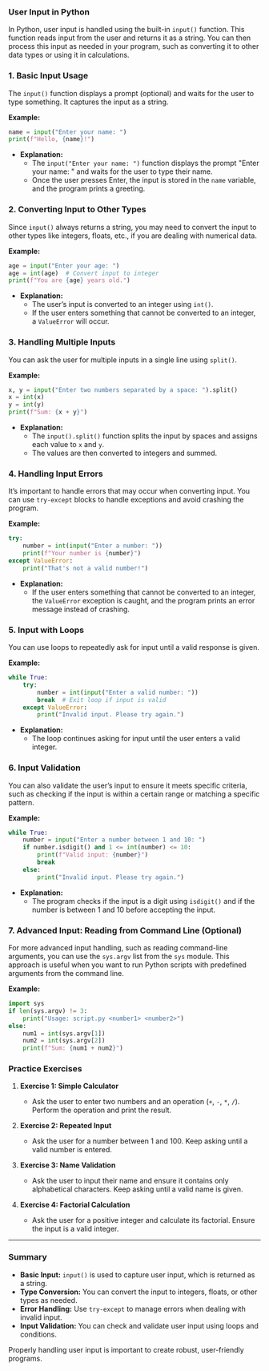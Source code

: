 ### **User Input in Python**

In Python, user input is handled using the built-in `input()` function. This function reads input from the user and returns it as a string. You can then process this input as needed in your program, such as converting it to other data types or using it in calculations.

### **1. Basic Input Usage**

The `input()` function displays a prompt (optional) and waits for the user to type something. It captures the input as a string.

**Example:**

```python
name = input("Enter your name: ")
print(f"Hello, {name}!")
```

- **Explanation:** 
  - The `input("Enter your name: ")` function displays the prompt "Enter your name: " and waits for the user to type their name.
  - Once the user presses Enter, the input is stored in the `name` variable, and the program prints a greeting.

### **2. Converting Input to Other Types**

Since `input()` always returns a string, you may need to convert the input to other types like integers, floats, etc., if you are dealing with numerical data.

**Example:**

```python
age = input("Enter your age: ")
age = int(age)  # Convert input to integer
print(f"You are {age} years old.")
```

- **Explanation:**
  - The user’s input is converted to an integer using `int()`.
  - If the user enters something that cannot be converted to an integer, a `ValueError` will occur.

### **3. Handling Multiple Inputs**

You can ask the user for multiple inputs in a single line using `split()`.

**Example:**

```python
x, y = input("Enter two numbers separated by a space: ").split()
x = int(x)
y = int(y)
print(f"Sum: {x + y}")
```

- **Explanation:**
  - The `input().split()` function splits the input by spaces and assigns each value to `x` and `y`.
  - The values are then converted to integers and summed.

### **4. Handling Input Errors**

It’s important to handle errors that may occur when converting input. You can use `try-except` blocks to handle exceptions and avoid crashing the program.

**Example:**

```python
try:
    number = int(input("Enter a number: "))
    print(f"Your number is {number}")
except ValueError:
    print("That's not a valid number!")
```

- **Explanation:**
  - If the user enters something that cannot be converted to an integer, the `ValueError` exception is caught, and the program prints an error message instead of crashing.

### **5. Input with Loops**

You can use loops to repeatedly ask for input until a valid response is given.

**Example:**

```python
while True:
    try:
        number = int(input("Enter a valid number: "))
        break  # Exit loop if input is valid
    except ValueError:
        print("Invalid input. Please try again.")
```

- **Explanation:**
  - The loop continues asking for input until the user enters a valid integer.

### **6. Input Validation**

You can also validate the user’s input to ensure it meets specific criteria, such as checking if the input is within a certain range or matching a specific pattern.

**Example:**

```python
while True:
    number = input("Enter a number between 1 and 10: ")
    if number.isdigit() and 1 <= int(number) <= 10:
        print(f"Valid input: {number}")
        break
    else:
        print("Invalid input. Please try again.")
```

- **Explanation:**
  - The program checks if the input is a digit using `isdigit()` and if the number is between 1 and 10 before accepting the input.

### **7. Advanced Input: Reading from Command Line (Optional)**

For more advanced input handling, such as reading command-line arguments, you can use the `sys.argv` list from the `sys` module. This approach is useful when you want to run Python scripts with predefined arguments from the command line.

**Example:**

```python
import sys
if len(sys.argv) != 3:
    print("Usage: script.py <number1> <number2>")
else:
    num1 = int(sys.argv[1])
    num2 = int(sys.argv[2])
    print(f"Sum: {num1 + num2}")
```

### **Practice Exercises**

1. **Exercise 1: Simple Calculator**
   - Ask the user to enter two numbers and an operation (`+`, `-`, `*`, `/`). Perform the operation and print the result.
   
2. **Exercise 2: Repeated Input**
   - Ask the user for a number between 1 and 100. Keep asking until a valid number is entered.
   
3. **Exercise 3: Name Validation**
   - Ask the user to input their name and ensure it contains only alphabetical characters. Keep asking until a valid name is given.
   
4. **Exercise 4: Factorial Calculation**
   - Ask the user for a positive integer and calculate its factorial. Ensure the input is a valid integer.

---

### **Summary**

- **Basic Input:** `input()` is used to capture user input, which is returned as a string.
- **Type Conversion:** You can convert the input to integers, floats, or other types as needed.
- **Error Handling:** Use `try-except` to manage errors when dealing with invalid input.
- **Input Validation:** You can check and validate user input using loops and conditions.

Properly handling user input is important to create robust, user-friendly programs.
